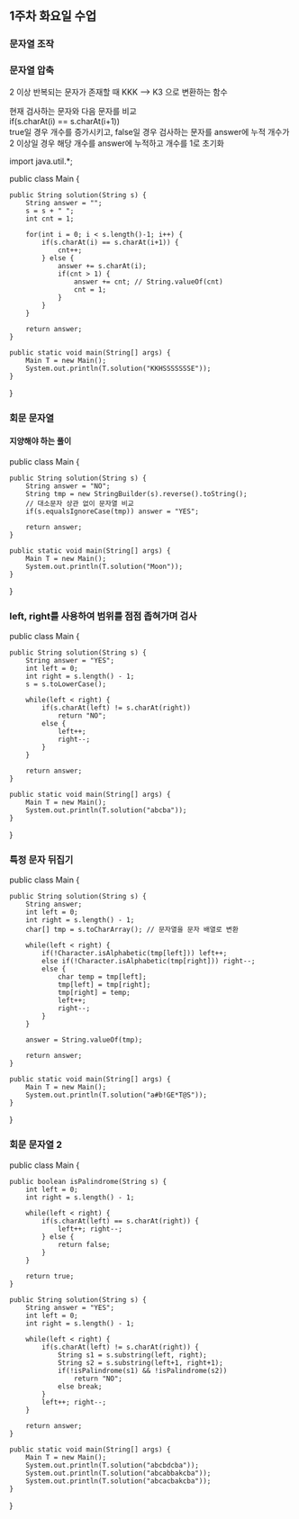 ## 1주차 화요일 수업
### 문자열 조작

### 문자열 압축
2 이상 반복되는 문자가 존재할 때
KKK --> K3 으로 변환하는 함수

현재 검사하는 문자와 다음 문자를 비교<br>
if(s.charAt(i) == s.charAt(i+1))<br>
true일 경우 개수를 증가시키고,
false일 경우 검사하는 문자를 answer에 누적
개수가 2 이상일 경우 해당 개수를 answer에 누적하고
개수를 1로 초기화


import java.util.*;

public class Main {

	public String solution(String s) {
		String answer = "";
		s = s + " ";
		int cnt = 1;
		
		for(int i = 0; i < s.length()-1; i++) {
			if(s.charAt(i) == s.charAt(i+1)) {
				cnt++;
			} else {
				answer += s.charAt(i);
				if(cnt > 1) {
					answer += cnt; // String.valueOf(cnt)
					cnt = 1;
				}
			}
		}
		
		return answer;
	}
	
	public static void main(String[] args) {		
		Main T = new Main();
		System.out.println(T.solution("KKHSSSSSSSE"));
	}

}

### 회문 문자열
#### 지양해야 하는 풀이
public class Main {

	public String solution(String s) {
		String answer = "NO";
		String tmp = new StringBuilder(s).reverse().toString();
		// 대소문자 상관 없이 문자열 비교
		if(s.equalsIgnoreCase(tmp)) answer = "YES";
		
		return answer;
	}
	
	public static void main(String[] args) {		
		Main T = new Main();
		System.out.println(T.solution("Moon"));
	}

}

### left, right를 사용하여 범위를 점점 좁혀가며 검사
public class Main {

	public String solution(String s) {
		String answer = "YES";
		int left = 0;
		int right = s.length() - 1;
		s = s.toLowerCase();
		
		while(left < right) {
			if(s.charAt(left) != s.charAt(right))
				return "NO";
			else {
				left++;
				right--;
			}
		}
		
		return answer;
	}
	
	public static void main(String[] args) {		
		Main T = new Main();
		System.out.println(T.solution("abcba"));
	}

}

### 특정 문자 뒤집기
public class Main {

	public String solution(String s) {
		String answer;
		int left = 0;
		int right = s.length() - 1;
		char[] tmp = s.toCharArray(); // 문자열을 문자 배열로 변환
		
		while(left < right) {
			if(!Character.isAlphabetic(tmp[left])) left++;
			else if(!Character.isAlphabetic(tmp[right])) right--;
			else {
				char temp = tmp[left];
				tmp[left] = tmp[right];
				tmp[right] = temp;
				left++;
				right--;
			}
		}
		
		answer = String.valueOf(tmp);
		
		return answer;
	}
	
	public static void main(String[] args) {		
		Main T = new Main();
		System.out.println(T.solution("a#b!GE*T@S"));
	}

}

### 회문 문자열 2

public class Main {

	public boolean isPalindrome(String s) {		
		int left = 0;
		int right = s.length() - 1;
		
		while(left < right) {
			if(s.charAt(left) == s.charAt(right)) {
				left++; right--;
			} else {
				return false;
			}
		}
		
		return true;
	}
	
	public String solution(String s) {
		String answer = "YES";
		int left = 0;
		int right = s.length() - 1;
		
		while(left < right) {
			if(s.charAt(left) != s.charAt(right)) {
				String s1 = s.substring(left, right);
				String s2 = s.substring(left+1, right+1);
				if(!isPalindrome(s1) && !isPalindrome(s2))
					return "NO";
				else break;
			}
			left++; right--;
		}
		
		return answer;
	}
	
	public static void main(String[] args) {		
		Main T = new Main();
		System.out.println(T.solution("abcbdcba"));
		System.out.println(T.solution("abcabbakcba"));
		System.out.println(T.solution("abcacbakcba"));
	}

}

